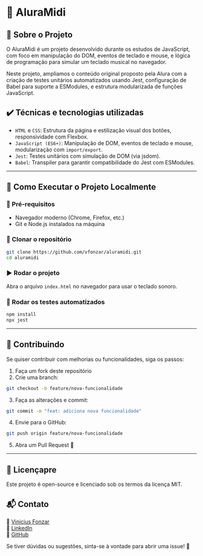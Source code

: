# 🎹 AluraMidi

## 📖 Sobre o Projeto

O AluraMidi é um projeto desenvolvido durante os estudos de JavaScript, com foco em manipulação do DOM, eventos de teclado e mouse, e lógica de programação para simular um teclado musical no navegador.

Neste projeto, ampliamos o conteúdo original proposto pela Alura com a criação de testes unitários automatizados usando Jest, configuração de Babel para suporte a ESModules, e estrutura modularizada de funções JavaScript.

## ✔️ Técnicas e tecnologias utilizadas

- `HTML` e `CSS`: Estrutura da página e estilização visual dos botões, responsividade com Flexbox.
- `JavaScript (ES6+)`: Manipulação de DOM, eventos de teclado e mouse, modularização com `import/export`.
- `Jest`: Testes unitários com simulação de DOM (via jsdom).
- `Babel`: Transpiler para garantir compatibilidade do Jest com ESModules.

---

## 📂 Como Executar o Projeto Localmente

### 🔧 Pré-requisitos
- Navegador moderno (Chrome, Firefox, etc.)
- Git e Node.js instalados na máquina

### 🔄 Clonar o repositório

```sh
git clone https://github.com/vfonzar/aluramidi.git
cd aluramidi
```

### ▶️ Rodar o projeto

Abra o arquivo `index.html` no navegador para usar o teclado sonoro.

### 🧪 Rodar os testes automatizados

```sh
npm install
npx jest
```

---

## 🤝 Contribuindo

Se quiser contribuir com melhorias ou funcionalidades, siga os passos:

1. Faça um fork deste repositório
2. Crie uma branch:
```sh
git checkout -b feature/nova-funcionalidade
```
3. Faça as alterações e commit:
```sh
git commit -m "feat: adiciona nova funcionalidade"
```
4. Envie para o GitHub:
```sh
git push origin feature/nova-funcionalidade
```
5. Abra um Pull Request 🚀

---

## 📜 Licençapre

Este projeto é open-source e licenciado sob os termos da licença MIT.

## 📬 Contato

📧 <a href="mailto:vfonzar@gmail.com?subject=Contato%20via%20GitHub" target="_blank">Vinicius Fonzar</a>  
💼 <a href="https://www.linkedin.com/in/vfonzar" target="_blank">LinkedIn</a>  
🐙 <a href="https://github.com/vfonzar" target="_blank">GitHub</a>  

Se tiver dúvidas ou sugestões, sinta-se à vontade para abrir uma issue! 🚀
